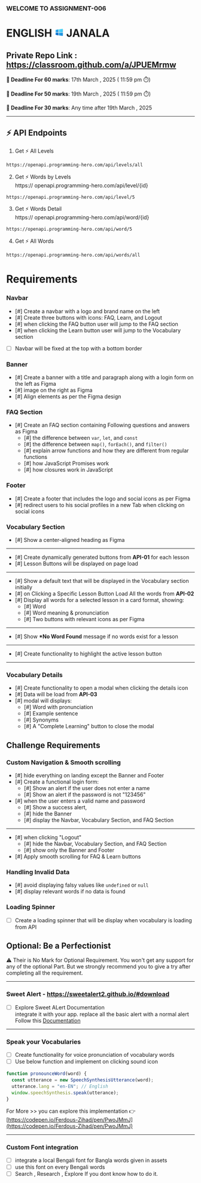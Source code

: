 ### WELCOME TO ASSIGNMENT-006

# ENGLISH <img width="25px" src="./assets/logo.png" /> JANALA

## Private Repo Link : https://classroom.github.com/a/JPUEMrmw

**📅 Deadline For 60 marks**: 17th March , 2025 ( 11:59 pm ⏱️)

**📅 Deadline For 50 marks**: 19th March , 2025 ( 11:59 pm ⏱️)

**📅 Deadline For 30 marks**: Any time after 19th March , 2025

---

## ⚡ API Endpoints

1. Get ⚡ All Levels

```bash
https://openapi.programming-hero.com/api/levels/all
```

2. Get ⚡ Words by Levels <br/>
   https:// openapi.programming-hero.com/api/level/{id}

```bash
https://openapi.programming-hero.com/api/level/5
```

3. Get ⚡ Words Detail <br/>
   https:// openapi.programming-hero.com/api/word/{id}

```bash
https://openapi.programming-hero.com/api/word/5
```

4. Get ⚡ All Words <br/>

```bash
https://openapi.programming-hero.com/api/words/all
```

# Requirements

### Navbar

- [#] Create a navbar with a logo and brand name on the left
- [#] Create three buttons with icons: FAQ, Learn, and Logout
- [#] when clicking the FAQ button user will jump to the FAQ section
- [#] when clicking the Learn button user will jump to the Vocabulary section
- [ ] Navbar will be fixed at the top with a bottom border

### Banner

- [#] Create a banner with a title and paragraph along with a login form on the left as Figma
- [#] image on the right as Figma
- [#] Align elements as per the Figma design

### FAQ Section

- [#] Create an FAQ section containing Following questions and answers as Figma
  - [#] the difference between `var`, `let`, and `const`
  - [#] the difference between `map()`, `forEach()`, and `filter()`
  - [#] explain arrow functions and how they are different from regular functions
  - [#] how JavaScript Promises work
  - [#] how closures work in JavaScript

### Footer

- [#] Create a footer that includes the logo and social icons as per Figma
- [#] redirect users to his social profiles in a new Tab when clicking on social icons

### Vocabulary Section

- [#] Show a center-aligned heading as Figma

---

- [#] Create dynamically generated buttons from **API-01** for each lesson
- [#] Lesson Buttons will be displayed on page load

---

- [#] Show a default text that will be displayed in the Vocabulary section initially
- [#] on Clicking a Specific Lesson Button Load All the words from **API-02**
- [#] Display all words for a selected lesson in a card format, showing:
  - [#] Word
  - [#] Word meaning & pronunciation
  - [#] Two buttons with relevant icons as per Figma

---

- [#] Show **\*No Word Found** message if no words exist for a lesson

---

- [#] Create functionality to highlight the active lesson button

---

### Vocabulary Details

- [#] Create functionality to open a modal when clicking the details icon
- [#] Data will be load from **API-03**
- [#] modal will displays:
  - [#] Word with pronunciation
  - [#] Example sentence
  - [#] Synonyms
  - [#] A "Complete Learning" button to close the modal

## Challenge Requirements

### Custom Navigation & Smooth scrolling

- [#] hide everything on landing except the Banner and Footer
- [#] Create a functional login form:
  - [#] Show an alert if the user does not enter a name
  - [#] Show an alert if the password is not "123456"
- [#] when the user enters a valid name and password
  - [#] Show a success alert,
  - [#] hide the Banner
  - [#] display the Navbar, Vocabulary Section, and FAQ Section

---

- [#] when clicking "Logout"
  - [#] hide the Navbar, Vocabulary Section, and FAQ Section
  - [#] show only the Banner and Footer
- [#] Apply smooth scrolling for FAQ & Learn buttons

### Handling Invalid Data

- [#] avoid displaying falsy values like `undefined` or `null`
- [#] display relevant words if no data is found

### Loading Spinner

- [ ] Create a loading spinner that will be display when vocabulary is loading from API

## Optional: Be a Perfectionist

⚠️ Their is No Mark for Optional Requirement. You won't get any support for any of the optional Part. But we strongly recommend you to give a try after completing all the requirement.

---

### Sweet Alert - https://sweetalert2.github.io/#download

- [ ] Explore Sweet ALert Documentation <br/>
      integrate it with your app. replace all the basic alert with a normal alert <br/>
      Follow this [Documentation](https://sweetalert2.github.io/)

---

### Speak your Vocabularies

- [ ] Create functionality for voice pronunciation of vocabulary words
- [ ] Use below function and implement on clicking sound icon

```js
function pronounceWord(word) {
  const utterance = new SpeechSynthesisUtterance(word);
  utterance.lang = "en-EN"; // English
  window.speechSynthesis.speak(utterance);
}
```

For More >> you can explore this implementation 👉 [https://codepen.io/Ferdous-Zihad/pen/PwoJMmJ](https://codepen.io/Ferdous-Zihad/pen/PwoJMmJ)

---

### Custom Font integration

- [ ] integrate a local Bengali font for Bangla words given in assets
- [ ] use this font on every Bengali words
- [ ] Search , Research , Explore If you dont know how to do it.
